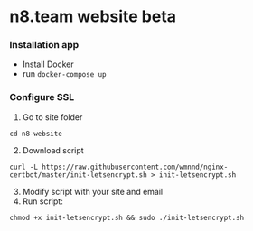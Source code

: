 # n8.team website beta
### Installation app
 - Install Docker
 - run `docker-compose up`

### Configure SSL
1. Go to site folder
 ```
 cd n8-website
 ```
2. Download script
```
curl -L https://raw.githubusercontent.com/wmnnd/nginx-certbot/master/init-letsencrypt.sh > init-letsencrypt.sh
```
3. Modify script with your site and email
4. Run script:
```
chmod +x init-letsencrypt.sh && sudo ./init-letsencrypt.sh
```
